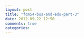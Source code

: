 ```yaml
---
layout: post
title: "fcm54-bus-and-edu-part-3"
date: 2012-09-22 12:50
comments: true
categories: 
---
```

